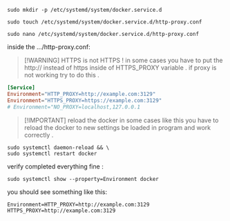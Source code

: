 ```shell
sudo mkdir -p /etc/systemd/system/docker.service.d
```

```shell
sudo touch /etc/systemd/system/docker.service.d/http-proxy.conf
```

```shell
sudo nano /etc/systemd/system/docker.service.d/http-proxy.conf
```

inside the .../http-proxy.conf:

> [!WARNING] HTTPS is not HTTPS !
> in some cases you have to put the http:// instead of https inside of HTTPS_PROXY variable . if proxy is not working try to do this .

```conf
[Service]
Environment="HTTP_PROXY=http://example.com:3129"
Environment="HTTPS_PROXY=https://example.com:3129"
# Environment="NO_PROXY=localhost,127.0.0.1
```

> [!IMPORTANT] reload the docker
> in some cases like this you have to reload the docker to new settings be loaded in program and work correctly .

```shell
sudo systemctl daemon-reload && \
sudo systemctl restart docker
```

verify completed everything fine :

```shell
sudo systemctl show --property=Environment docker
```

you should see something like this:

```
Environment=HTTP_PROXY=http://example.com:3129 HTTPS_PROXY=http://example.com:3129
```

